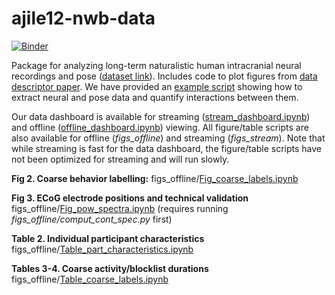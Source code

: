 # ajile12-nwb-data

[![Binder](https://mybinder.org/badge_logo.svg)](https://mybinder.org/v2/gh/BruntonUWBio/ajile12-nwb-data/HEAD)

Package for analyzing long-term naturalistic human intracranial neural recordings and pose
([dataset link](https://doi.org/10.48324/dandi.000055/0.220127.0436)).
Includes code to plot figures from [data descriptor paper](https://doi.org/10.1101/2021.07.26.453884).
We have provided an [example script](Example_AJILE12_exploratory_analysis.ipynb) showing how to extract neural and pose data and quantify interactions between them.

Our data dashboard is available for streaming ([stream_dashboard.ipynb](stream_dashboard.ipynb)) and
offline ([offline_dashboard.ipynb](offline_dashboard.ipynb)) viewing. All figure/table scripts are also
available for offline (*figs_offline*) and streaming (*figs_stream*). Note that
while streaming is fast for the data dashboard, the figure/table scripts have
not been optimized for streaming and will run slowly.

**Fig 2. Coarse behavior labelling:** figs_offline/[Fig_coarse_labels.ipynb](figs_offline/Fig_coarse_labels.ipynb)

**Fig 3. ECoG electrode positions and technical validation** figs_offline/[Fig_pow_spectra.ipynb](figs_offline/Fig_pow_spectra.ipynb) (requires running *figs_offline/comput_cont_spec.py* first)

**Table 2. Individual participant characteristics** figs_offline/[Table_part_characteristics.ipynb](figs_offline/Table_part_characteristics.ipynb)

**Tables 3-4. Coarse activity/blocklist durations** figs_offline/[Table_coarse_labels.ipynb](figs_offline/Table_coarse_labels.ipynb)
